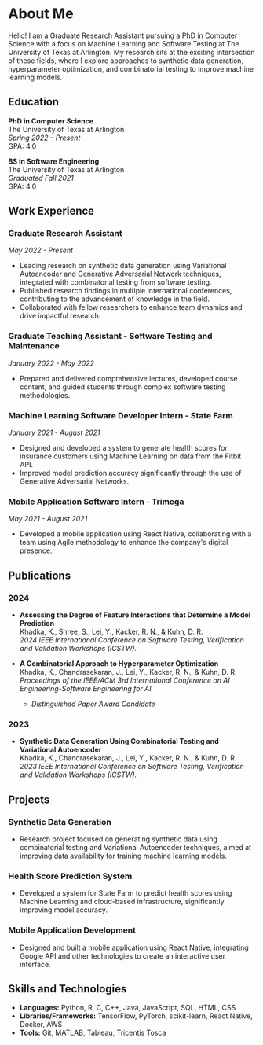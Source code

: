 # About Me

Hello! I am a Graduate Research Assistant pursuing a PhD in Computer Science with a focus on Machine Learning and Software Testing at The University of Texas at Arlington. My research sits at the exciting intersection of these fields, where I explore approaches to synthetic data generation, hyperparameter optimization, and combinatorial testing to improve machine learning models.

## Education

**PhD in Computer Science**  
The University of Texas at Arlington  
*Spring 2022 – Present*  
GPA: 4.0

**BS in Software Engineering**  
The University of Texas at Arlington  
*Graduated Fall 2021*  
GPA: 4.0

## Work Experience

### Graduate Research Assistant  
*May 2022 - Present*  
- Leading research on synthetic data generation using Variational Autoencoder and Generative Adversarial Network techniques, integrated with combinatorial testing from software testing.
- Published research findings in multiple international conferences, contributing to the advancement of knowledge in the field.
- Collaborated with fellow researchers to enhance team dynamics and drive impactful research.

### Graduate Teaching Assistant - Software Testing and Maintenance  
*January 2022 - May 2022*  
- Prepared and delivered comprehensive lectures, developed course content, and guided students through complex software testing methodologies.

### Machine Learning Software Developer Intern - State Farm  
*January 2021 - August 2021*  
- Designed and developed a system to generate health scores for insurance customers using Machine Learning on data from the Fitbit API.
- Improved model prediction accuracy significantly through the use of Generative Adversarial Networks.

### Mobile Application Software Intern - Trimega  
*May 2021 - August 2021*  
- Developed a mobile application using React Native, collaborating with a team using Agile methodology to enhance the company's digital presence.

## Publications

### 2024

- **Assessing the Degree of Feature Interactions that Determine a Model Prediction**  
  Khadka, K., Shree, S., Lei, Y., Kacker, R. N., & Kuhn, D. R.  
  *2024 IEEE International Conference on Software Testing, Verification and Validation Workshops (ICSTW).*

- **A Combinatorial Approach to Hyperparameter Optimization**  
  Khadka, K., Chandrasekaran, J., Lei, Y., Kacker, R. N., & Kuhn, D. R.  
  *Proceedings of the IEEE/ACM 3rd International Conference on AI Engineering-Software Engineering for AI.*  
  - *Distinguished Paper Award Candidate*

### 2023

- **Synthetic Data Generation Using Combinatorial Testing and Variational Autoencoder**  
  Khadka, K., Chandrasekaran, J., Lei, Y., Kacker, R. N., & Kuhn, D. R.  
  *2023 IEEE International Conference on Software Testing, Verification and Validation Workshops (ICSTW).*


## Projects

### Synthetic Data Generation
- Research project focused on generating synthetic data using combinatorial testing and Variational Autoencoder techniques, aimed at improving data availability for training machine learning models.

### Health Score Prediction System
- Developed a system for State Farm to predict health scores using Machine Learning and cloud-based infrastructure, significantly improving model accuracy.

### Mobile Application Development
- Designed and built a mobile application using React Native, integrating Google API and other technologies to create an interactive user interface.

## Skills and Technologies

- **Languages:** Python, R, C, C++, Java, JavaScript, SQL, HTML, CSS
- **Libraries/Frameworks:** TensorFlow, PyTorch, scikit-learn, React Native, Docker, AWS
- **Tools:** Git, MATLAB, Tableau, Tricentis Tosca
